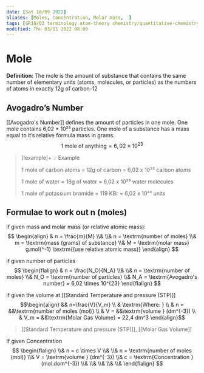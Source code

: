```yaml
---
date: [Sat 10/09 2022]
aliases: [Moles, Concentration, Molar mass,  ]
tags: [GR10/Q3 terminology atom-theory chemistry/quantitative-chemistry ]
modified: Thu 03/11 2022 08:00
---
```

# Mole

**Definition**: The mole is the amount of substance that contains the same number of elementary units (atoms, molecules, or particles) as the numbers of atoms in exactly 12g of carbon-12

## Avogadro’s Number
[[Avogadro's Number]] defines the amount of particles in one mole. One mole contains 6,02 * 10²³ particles. One mole of a substance has a mass equal to it’s relative formula mass in grams. 
$$
1 \textrm{ mole of anything} = 6,02 \times 10^{23}
$$
> [!example]+ 💡 Example
> 
> 1 mole of carbon atoms = 12g of carbon = 6,02 x 10²³ carbon atoms 
> 
> 1 mole of water = 18g of water = 6,02 x 10²³ water molecules
> 
> 1 mole of potassium bromide = 119 KBr = 6,02 x 10²³ units

## Formulae to work out n (moles)
if given mass and molar mass (or relative atomic mass):
$$
\begin{align}
& n = \frac{m}{M}
\\&
\\& n = \textrm{number of moles}
\\& m = \textrm{mass (grams) of substance}
\\& M = \textrm{molar mass} g.mol{^-1} \textrm{(use relative atomic mass)}
\end{align} 
$$

if given number of particles
$$
\begin{flalign}
& n = \frac{N_O}{N_A}
\\& 
\\& n = \textrm{number of moles}
\\& N_O = \textrm{number of particles}
\\& N_A = \textrm{Avogadro's number} = 6,02 \times 10^{23}
\end{flalign}
$$

if given the volume at [[Standard Temperature and pressure (STP)]]
$$\begin{align}
&& n=\frac{V}{V_m}
\\ & \textrm{Where: }
\\ & n = &&\textrm{number of moles (mol)}
\\ & V = &&\textrm{volume } (dm^{-3})
\\ & V_m = &&\textrm{Molar Gas Volume} = 22,4 dm^3
\end{align}$$
> [[Standard Temperature and pressure (STP)]], [[Molar Gas Volume]]

If given Concentration
$$
\begin{flalign}
\\& n = c \times V
\\&
\\& n = \textrm{number of moles (mol)}
\\& V = \textrm{volume } (dm^{-3})
\\& c = \textrm{Concentration } (mol.dom^{-3})
\\&
\\&
\\&
\\&
\\&
\end{flalign}
$$
